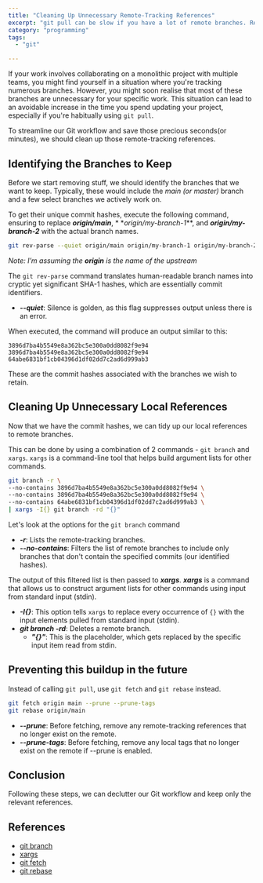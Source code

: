 ```yaml
---
title: "Cleaning Up Unnecessary Remote-Tracking References"
excerpt: "git pull can be slow if you have a lot of remote branches. Remove unnecessary tracking of remote branches to reduce the amount of time spent updating git repositories"
category: "programming"
tags:
  - "git"

---
```


If your work involves collaborating on a monolithic project with multiple teams, you might find yourself in a situation
where you're tracking numerous branches. However, you might soon realise that most of these branches are unnecessary for
your specific work. This situation can lead to an avoidable increase in the time you spend updating your project,
especially if you're habitually using `git pull`.

To streamline our Git workflow and save those precious seconds(or minutes), we should clean up those remote-tracking
references.

## Identifying the Branches to Keep

Before we start removing stuff, we should identify the branches that we want to keep. Typically, these would include the
_main (or master)_ branch and a few select branches we actively work on.

To get their unique commit hashes, execute the following command, ensuring to replace **_origin/main_**, *
*_origin/my-branch-1_**, and **_origin/my-branch-2_** with the actual branch names.

```bash
git rev-parse --quiet origin/main origin/my-branch-1 origin/my-branch-2
```

*Note: I’m assuming the ***origin*** is the name of the upstream*

The `git rev-parse` command translates human-readable branch names into cryptic yet significant SHA-1 hashes, which are
essentially commit identifiers.

- **_--quiet_**: Silence is golden, as this flag suppresses output unless there is an error.

When executed, the command will produce an output similar to this:

```text
3896d7ba4b5549e8a362bc5e300a0dd8082f9e94
3896d7ba4b5549e8a362bc5e300a0dd8082f9e94
64abe6831bf1cb04396d1df02dd7c2ad6d999ab3
```

These are the commit hashes associated with the branches we wish to retain.

## Cleaning Up Unnecessary Local References

Now that we have the commit hashes, we can tidy up our local references to remote branches.

This can be done by using a combination of 2 commands - `git branch` and `xargs`. `xargs` is a command-line tool that
helps build argument lists for other commands.

```bash
git branch -r \ 
--no-contains 3896d7ba4b5549e8a362bc5e300a0dd8082f9e94 \
--no-contains 3896d7ba4b5549e8a362bc5e300a0dd8082f9e94 \
--no-contains 64abe6831bf1cb04396d1df02dd7c2ad6d999ab3 \
| xargs -I{} git branch -rd "{}"
```

Let's look at the options for the `git branch` command

- **_-r_**: Lists the remote-tracking branches.
- **_--no-contains_**: Filters the list of remote branches to include only branches that don't contain the specified
  commits (our identified hashes).

The output of this filtered list is then passed to **_xargs_**. **_xargs_** is a command that allows us to construct
argument lists for other commands using input from standard input (stdin).

- **_-I{}_**:  This option tells `xargs` to replace every occurrence of `{}` with the input elements pulled from
  standard input (stdin).
- **_git branch -rd_**: Deletes a remote branch.
  - **_"{}"_**: This is the placeholder, which gets replaced by the specific input item read from stdin.

## Preventing this buildup in the future

Instead of calling `git pull`, use `git fetch`  and `git rebase` instead.

```bash
git fetch origin main --prune --prune-tags
git rebase origin/main
```

- **_--prune_**: Before fetching, remove any remote-tracking references that no longer exist on the remote.
- **_--prune-tags_**: Before fetching, remove any local tags that no longer exist on the remote if --prune is enabled.

## Conclusion

Following these steps, we can declutter our Git workflow and keep only the relevant references.

## References

- [git branch](https://git-scm.com/docs/git-branch)
- [xargs](https://man7.org/linux/man-pages/man1/xargs.1.html)
- [git fetch](https://git-scm.com/docs/git-fetch)
- [git rebase](https://git-scm.com/docs/git-rebase)
